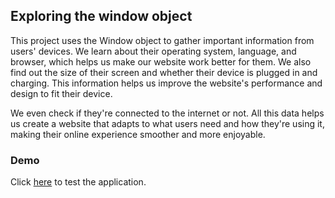 ## Exploring the window object

This project uses the Window object to gather important information from users' devices. We learn about their operating system, language, and browser, which helps us make our website work better for them. We also find out the size of their screen and whether their device is plugged in and charging. This information helps us improve the website's performance and design to fit their device.

We even check if they're connected to the internet or not. All this data helps us create a website that adapts to what users need and how they're using it, making their online experience smoother and more enjoyable.

### Demo

Click [here](https://wellfc.github.io/client-detection/) to test the application.

